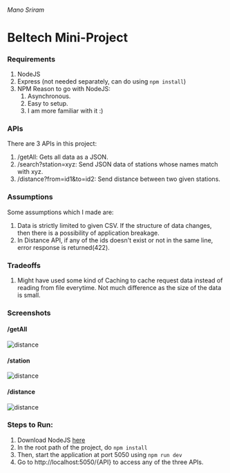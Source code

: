 ###### Mano Sriram
# Beltech Mini-Project

### Requirements
1. NodeJS
2. Express (not needed separately, can do using ```npm install```)
3. NPM
Reason to go with NodeJS:
    1. Asynchronous.
    2. Easy to setup.
    3. I am more familiar with it :)

### APIs
There are 3 APIs in this project:
1. /getAll: Gets all data as a JSON.
2. /search?station=xyz: Send JSON data of stations whose names match with xyz.
3. /distance?from=id1&to=id2: Send distance between two given stations.

### Assumptions
Some assumptions which I made are:
1. Data is strictly limited to given CSV. If the structure of data changes, then there is a possibility of application breakage.
2. In Distance API, if any of the ids doesn't exist or not in the same line, error response is returned(422).

### Tradeoffs
1. Might have used some kind of Caching to cache request data instead of reading from file everytime. Not much difference as the size of the data is small.

### Screenshots
#### /getAll
![distance](https://res.cloudinary.com/dm9nyy1ta/image/upload/v1616254683/getAll_kmznml.png)

#### /station
![distance](https://res.cloudinary.com/dm9nyy1ta/image/upload/v1616254682/station_zmggkc.png)

#### /distance
![distance](https://res.cloudinary.com/dm9nyy1ta/image/upload/v1616255202/distance_eo1g62.png)

### Steps to Run:
1. Download NodeJS [here](https://nodejs.org/dist/v14.16.0/node-v14.16.0.pkg)
2. In the root path of the project, do ```npm install```
3. Then, start the application at port 5050 using ```npm run dev```
4. Go to http://localhost:5050/{API} to access any of the three APIs.
